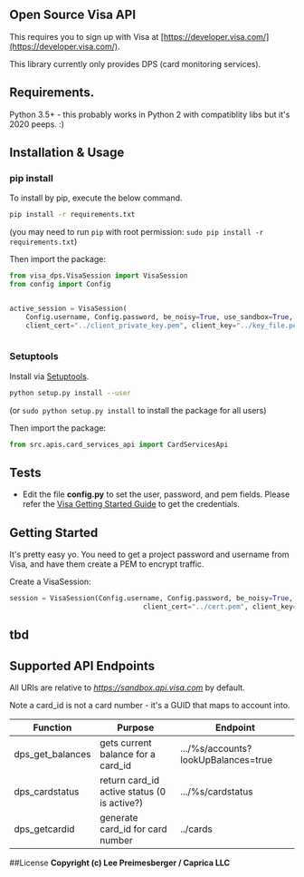## Open Source Visa API
This requires you to sign up with Visa at [https://developer.visa.com/](https://developer.visa.com/).

This library currently only provides DPS (card monitoring services).


## Requirements.

Python 3.5+ - this probably works in Python 2 with compatiblity libs but it's 2020 peeps. :) 

## Installation & Usage
### pip install

To install by pip, execute the below command.

```sh
pip install -r requirements.txt
```
(you may need to run `pip` with root permission: `sudo pip install -r requirements.txt`)

Then import the package:
```python
from visa_dps.VisaSession import VisaSession
from config import Config


active_session = VisaSession(
    Config.username, Config.password, be_noisy=True, use_sandbox=True,
    client_cert="../client_private_key.pem", client_key="../key_file.pem")        



```

### Setuptools

Install via [Setuptools](http://pypi.python.org/pypi/setuptools).

```sh
python setup.py install --user
```
(or `sudo python setup.py install` to install the package for all users)

Then import the package:
```python
from src.apis.card_services_api import CardServicesApi
```
## Tests
- Edit the file **config.py** to set the user, password, and pem fields. Please refer the [Visa Getting Started Guide](https://developer.visa.com/vdpguide#get-started-overview) to get the credentials.


## Getting Started

It's pretty easy yo.  You need to get a project password and username from Visa, and have them create a PEM to encrypt traffic.

Create a VisaSession:
```python
session = VisaSession(Config.username, Config.password, be_noisy=True, use_sandbox=True,
                                 client_cert="../cert.pem", client_key="../rosarius.pem")
```
## tbd

## Supported API Endpoints

All URIs are relative to *https://sandbox.api.visa.com* by default.

Note a card_id is not a card number - it's a GUID that maps to account into.

| Function | Purpose | Endpoint |
| ------------- | ------------- | -------------
|dps_get_balances|gets current balance for a card_id|.../%s/accounts?lookUpBalances=true|
|dps_cardstatus|return card_id active status (0 is active?)|.../%s/cardstatus|
|dps_getcardid|generate card_id for card number|../cards|


##License
**Copyright (c) Lee Preimesberger / Caprica LLC**
